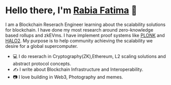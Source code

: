 # **Hello there, I'm** [Rabia Fatima](https://twitter.com/rabiaf183) 👋

I am a Blockchain Reserach Engineer learning about the scalability solutions for blockchain. I have done my most research around zero-knowledge based rollups and zkEVms. I have implement proof systems like [PLONK](https://github.com/dusk-network/plonk) and [HALO2](https://github.com/zcash/halo2).
My purpose is to help community achieving the scalability we desire for a global supercomputer.

- 💻 I do reserach in Cryptography(ZK),Ethereum, L2 scaling solutions and abstract protocol concepts.
- ✍️  I write about Blockchain Infrastructure and Interoperability.
- 📷 I love building in Web3, Photography and memes.


  
    
  
  

  
    
     
    
  

    
    
